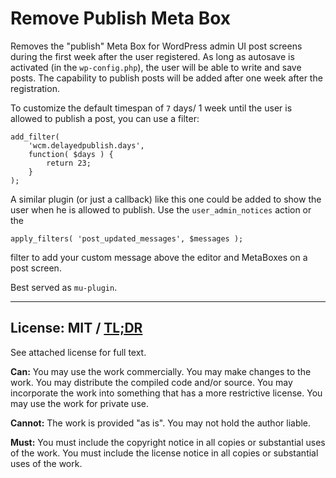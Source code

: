 # Remove Publish Meta Box

Removes the "publish" Meta Box for WordPress admin UI post screens during the
first week after the user registered. As long as autosave is activated
(in the `wp-config.php`), the user will be able to write and save posts.
The capability to publish posts will be added after one week after the registration.

To customize the default timespan of `7` days/ 1 week until the user is allowed 
to publish a post, you can use a filter:

    add_filter( 
        'wcm.delayedpublish.days', 
        function( $days ) { 
            return 23; 
        }
    );

A similar plugin (or just a callback) like this one could be added to show the user
when he is allowed to publish. Use the `user_admin_notices` action or the

	apply_filters( 'post_updated_messages', $messages );

filter to add your custom message above the editor and MetaBoxes on a post screen.

Best served as `mu-plugin`.

---

## License: MIT / [TL;DR](https://tldrlegal.com/license/mit-license)

See attached license for full text.

**Can:** You may use the work commercially.
You may make changes to the work.
You may distribute the compiled code and/or source.
You may incorporate the work into something that has a more restrictive license.
You may use the work for private use.

**Cannot:** The work is provided "as is". You may not hold the author liable.

**Must:** You must include the copyright notice in all copies or substantial uses of the work.
You must include the license notice in all copies or substantial uses of the work.
